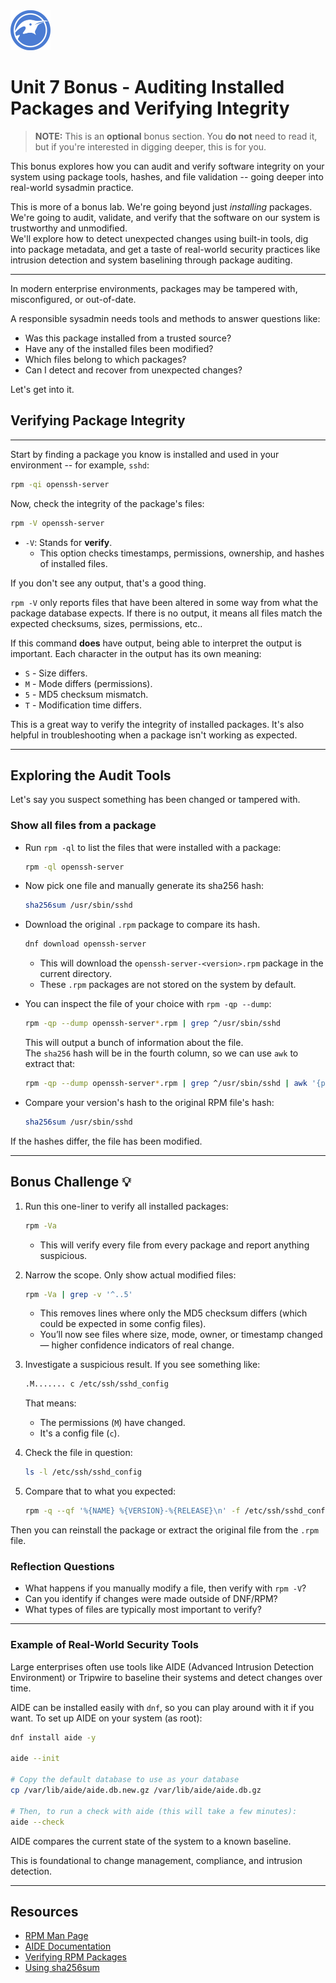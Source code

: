 <div class="flex-container">
        <img src="https://github.com/ProfessionalLinuxUsersGroup/img/blob/main/Assets/Logos/ProLUG_Round_Transparent_LOGO.png?raw=true" width="64" height="64"></img>
    <p>
        <h1>Unit 7 Bonus - Auditing Installed Packages and Verifying Integrity</h1>
    </p>
</div>

> **NOTE:** This is an **optional** bonus section. You **do not** need to read it, but if you're interested in digging deeper, this is for you.

This bonus explores how you can audit and verify software integrity on your system
using package tools, hashes, and file validation -- going deeper into real-world
sysadmin practice.

This is more of a bonus lab. We're going beyond just _installing_ packages.
We're going to audit, validate, and verify that the software on our system is
trustworthy and unmodified.  
We'll explore how to detect unexpected changes using built-in tools, dig into package
metadata, and get a taste of real-world security practices like intrusion detection
and system baselining through package auditing.

---

In modern enterprise environments, packages may be tampered with, misconfigured, or out-of-date.

A responsible sysadmin needs tools and methods to answer questions like:

- Was this package installed from a trusted source?
- Have any of the installed files been modified?
- Which files belong to which packages?
- Can I detect and recover from unexpected changes?

Let's get into it.

## Verifying Package Integrity

---

Start by finding a package you know is installed and used in your environment -- for example, `sshd`:

```bash
rpm -qi openssh-server
```

Now, check the integrity of the package's files:

```bash
rpm -V openssh-server
```

- `-V`: Stands for **verify**.
  - This option checks timestamps, permissions, ownership, and hashes of installed files.

If you don't see any output, that's a good thing.

`rpm -V` only reports files that have been altered in some way from what the package database expects.
If there is no output, it means all files match the expected checksums, sizes, permissions, etc..

If this command **does** have output, being able to interpret the output is important.
Each character in the output has its own meaning:

- `S` - Size differs.
- `M` - Mode differs (permissions).
- `5` - MD5 checksum mismatch.
- `T` - Modification time differs.

This is a great way to verify the integrity of installed packages.
It's also helpful in troubleshooting when a package isn't working as expected.

---

## Exploring the Audit Tools

Let's say you suspect something has been changed or tampered with.

### Show all files from a package

- Run `rpm -ql` to list the files that were installed with a package:

  ```bash
  rpm -ql openssh-server
  ```

- Now pick one file and manually generate its sha256 hash:

  ```bash
  sha256sum /usr/sbin/sshd
  ```

- Download the original `.rpm` package to compare its hash.

  ```bash
  dnf download openssh-server
  ```

  - This will download the `openssh-server-<version>.rpm` package in the current directory.
  - These `.rpm` packages are not stored on the system by default.

- You can inspect the file of your choice with `rpm -qp --dump`:

  ```bash
  rpm -qp --dump openssh-server*.rpm | grep ^/usr/sbin/sshd
  ```

  This will output a bunch of information about the file.  
  The `sha256` hash will be in the fourth column, so we can use `awk` to extract that:

  ```bash
  rpm -qp --dump openssh-server*.rpm | grep ^/usr/sbin/sshd | awk '{print $4}'
  ```

- Compare your version's hash to the original RPM file's hash:

  ```bash
  sha256sum /usr/sbin/sshd
  ```

If the hashes differ, the file has been modified.

---

## Bonus Challenge 💡

1. Run this one-liner to verify all installed packages:
   ```bash
   rpm -Va
   ```
   - This will verify every file from every package and report anything suspicious.
1. Narrow the scope. Only show actual modified files:

   ```bash
   rpm -Va | grep -v '^..5'
   ```

   - This removes lines where only the MD5 checksum differs (which could be expected in some config files).
   - You’ll now see files where size, mode, owner, or timestamp changed — higher confidence indicators of real change.

1. Investigate a suspicious result. If you see something like:

   ```bash
   .M....... c /etc/ssh/sshd_config
   ```

   That means:

   - The permissions (`M`) have changed.
   - It's a config file (`c`).

1. Check the file in question:

   ```bash
   ls -l /etc/ssh/sshd_config
   ```

1. Compare that to what you expected:
   ```bash
   rpm -q --qf '%{NAME} %{VERSION}-%{RELEASE}\n' -f /etc/ssh/sshd_config
   ```

Then you can reinstall the package or extract the original file from the `.rpm` file.

### Reflection Questions

- What happens if you manually modify a file, then verify with `rpm -V`?
- Can you identify if changes were made outside of DNF/RPM?
- What types of files are typically most important to verify?

---

### Example of Real-World Security Tools

Large enterprises often use tools like AIDE (Advanced Intrusion Detection Environment) or Tripwire to baseline their systems and detect changes over time.

AIDE can be installed easily with `dnf`, so you can play around with it if you want.
To set up AIDE on your system (as root):

```bash
dnf install aide -y

aide --init

# Copy the default database to use as your database
cp /var/lib/aide/aide.db.new.gz /var/lib/aide/aide.db.gz

# Then, to run a check with aide (this will take a few minutes):
aide --check
```

AIDE compares the current state of the system to a known baseline.

This is foundational to change management, compliance, and intrusion detection.

---

## Resources

- [RPM Man Page](https://man7.org/linux/man-pages/man8/rpm.8.html)
- [AIDE Documentation](https://aide.github.io/)
- [Verifying RPM Packages](https://access.redhat.com/solutions/14303)
- [Using sha256sum](https://man7.org/linux/man-pages/man1/sha256sum.1.html)

